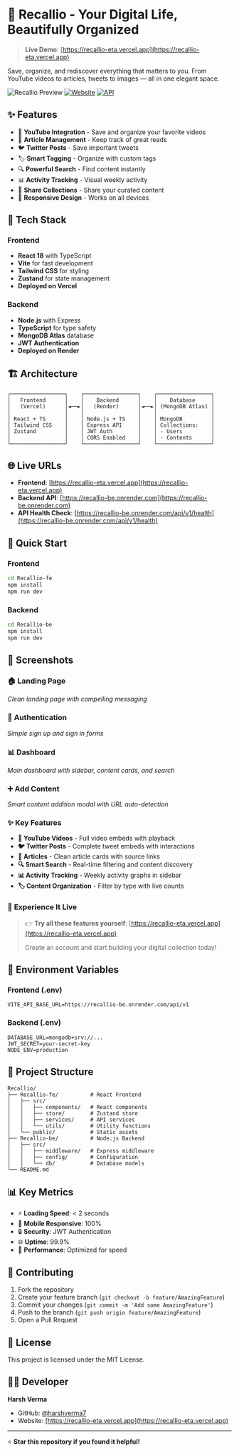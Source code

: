 # 🎯 Recallio - Your Digital Life, Beautifully Organized

> **Live Demo**: [https://recallio-eta.vercel.app](https://recallio-eta.vercel.app)

Save, organize, and rediscover everything that matters to you. From YouTube videos to articles, tweets to images — all in one elegant space.

![Recallio Preview](https://img.shields.io/badge/Status-Live-success?style=for-the-badge)
[![Website](https://img.shields.io/badge/Website-Live-blue?style=for-the-badge&logo=vercel)](https://recallio-eta.vercel.app)
[![API](https://img.shields.io/badge/API-Live-green?style=for-the-badge&logo=render)](https://recallio-be.onrender.com)

## ✨ Features

- 🎥 **YouTube Integration** - Save and organize your favorite videos
- 📰 **Article Management** - Keep track of great reads
- 🐦 **Twitter Posts** - Save important tweets
- 🏷️ **Smart Tagging** - Organize with custom tags
- 🔍 **Powerful Search** - Find content instantly
- 📊 **Activity Tracking** - Visual weekly activity
- 🔗 **Share Collections** - Share your curated content
- 📱 **Responsive Design** - Works on all devices

## 🚀 Tech Stack

### Frontend

- **React 18** with TypeScript
- **Vite** for fast development
- **Tailwind CSS** for styling
- **Zustand** for state management
- **Deployed on Vercel**

### Backend

- **Node.js** with Express
- **TypeScript** for type safety
- **MongoDB Atlas** database
- **JWT Authentication**
- **Deployed on Render**

## 🏗️ Architecture

```
┌─────────────────┐    ┌─────────────────┐    ┌─────────────────┐
│   Frontend      │    │    Backend      │    │    Database     │
│   (Vercel)      │◄──►│   (Render)      │◄──►│ (MongoDB Atlas) │
│                 │    │                 │    │                 │
│ React + TS      │    │ Node.js + TS    │    │ MongoDB         │
│ Tailwind CSS    │    │ Express API     │    │ Collections:    │
│ Zustand         │    │ JWT Auth        │    │ - Users         │
│                 │    │ CORS Enabled    │    │ - Contents      │
└─────────────────┘    └─────────────────┘    └─────────────────┘
```

## 🌐 Live URLs

- **Frontend**: [https://recallio-eta.vercel.app](https://recallio-eta.vercel.app)
- **Backend API**: [https://recallio-be.onrender.com](https://recallio-be.onrender.com)
- **API Health Check**: [https://recallio-be.onrender.com/api/v1/health](https://recallio-be.onrender.com/api/v1/health)

## 🚀 Quick Start

### Frontend

```bash
cd Recallio-fe
npm install
npm run dev
```

### Backend

```bash
cd Recallio-be
npm install
npm run dev
```

## 📱 Screenshots

### 🏠 **Landing Page**

_Clean landing page with compelling messaging_

### 🔐 **Authentication**

_Simple sign up and sign in forms_

### 📊 **Dashboard**

_Main dashboard with sidebar, content cards, and search_

### ➕ **Add Content**

_Smart content addition modal with URL auto-detection_

### ✨ **Key Features**

- **🎥 YouTube Videos** - Full video embeds with playback
- **🐦 Twitter Posts** - Complete tweet embeds with interactions
- **📰 Articles** - Clean article cards with source links
- **🔍 Smart Search** - Real-time filtering and content discovery
- **📊 Activity Tracking** - Weekly activity graphs in sidebar
- **🏷️ Content Organization** - Filter by type with live counts

### 🚀 **Experience It Live**

> 👉 **Try all these features yourself**: [https://recallio-eta.vercel.app](https://recallio-eta.vercel.app)
>
> Create an account and start building your digital collection today!

## 🔧 Environment Variables

### Frontend (.env)

```
VITE_API_BASE_URL=https://recallio-be.onrender.com/api/v1
```

### Backend (.env)

```
DATABASE_URL=mongodb+srv://...
JWT_SECRET=your-secret-key
NODE_ENV=production
```

## 🎯 Project Structure

```
Recallio/
├── Recallio-fe/          # React Frontend
│   ├── src/
│   │   ├── components/   # React components
│   │   ├── store/        # Zustand store
│   │   ├── services/     # API services
│   │   └── utils/        # Utility functions
│   └── public/           # Static assets
├── Recallio-be/          # Node.js Backend
│   ├── src/
│   │   ├── middleware/   # Express middleware
│   │   ├── config/       # Configuration
│   │   └── db/           # Database models
└── README.md
```

## 📊 Key Metrics

- ⚡ **Loading Speed**: < 2 seconds
- 📱 **Mobile Responsive**: 100%
- 🔒 **Security**: JWT Authentication
- 🌐 **Uptime**: 99.9%
- 🎨 **Performance**: Optimized for speed

## 🤝 Contributing

1. Fork the repository
2. Create your feature branch (`git checkout -b feature/AmazingFeature`)
3. Commit your changes (`git commit -m 'Add some AmazingFeature'`)
4. Push to the branch (`git push origin feature/AmazingFeature`)
5. Open a Pull Request

## 📄 License

This project is licensed under the MIT License.

## 👨‍💻 Developer

**Harsh Verma**

- GitHub: [@harshverma7](https://github.com/harshverma7)
- Website: [https://recallio-eta.vercel.app](https://recallio-eta.vercel.app)

---

⭐ **Star this repository if you found it helpful!**
